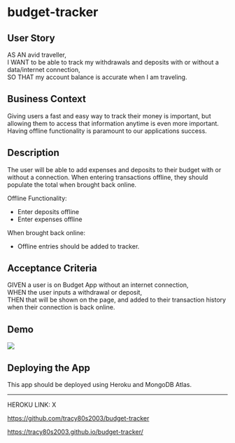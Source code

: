 # budget-tracker


## User Story

AS AN avid traveller,<br />
I WANT to be able to track my withdrawals and deposits with or without a data/internet connection,<br />
SO THAT my account balance is accurate when I am traveling.

## Business Context

Giving users a fast and easy way to track their money is important, but allowing them to access that information anytime is even more important. Having offline functionality is paramount to our applications success.

## Description

The user will be able to add expenses and deposits to their budget with or without a connection. When entering transactions offline, they should populate the total when brought back online.

Offline Functionality:
  * Enter deposits offline
  * Enter expenses offline

When brought back online:
  * Offline entries should be added to tracker.

## Acceptance Criteria

GIVEN a user is on Budget App without an internet connection,<br />
WHEN the user inputs a withdrawal or deposit,<br />
THEN that will be shown on the page, and added to their transaction history when their connection is back online.

## Demo

<img src="./assets/images/budget-tracker.gif" />

## Deploying the App

This app should be deployed using Heroku and MongoDB Atlas.

***

HEROKU LINK: X

https://github.com/tracy80s2003/budget-tracker

https://tracy80s2003.github.io/budget-tracker/